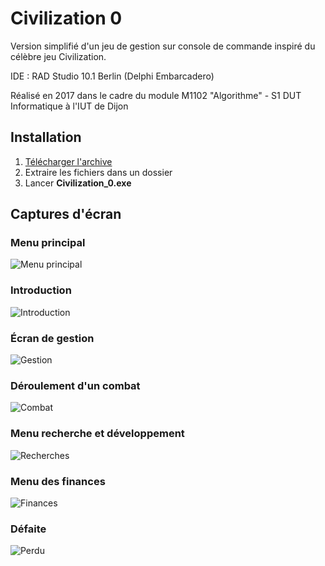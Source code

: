 # Civilization 0

Version simplifié d'un jeu de gestion sur console de commande inspiré du célèbre jeu Civilization.

IDE : RAD Studio 10.1 Berlin (Delphi Embarcadero)

Réalisé en 2017 dans le cadre du module M1102 "Algorithme" - S1 DUT Informatique à l'IUT de Dijon

## Installation

1. [Télécharger l'archive](http://skydefr.com/projets/civilization_0/Civilization_0.zip)
2. Extraire les fichiers dans un dossier
3. Lancer __Civilization_0.exe__

## Captures d'écran

### Menu principal
![Menu principal](https://raw.githubusercontent.com/julien-pintodafonseca/Civilization_0/master/screenshots/menu_principal.png)

### Introduction
![Introduction](https://raw.githubusercontent.com/julien-pintodafonseca/Civilization_0/master/screenshots/introduction.png)

### Écran de gestion
![Gestion](https://raw.githubusercontent.com/julien-pintodafonseca/Civilization_0/master/screenshots/gestion.png)

### Déroulement d'un combat
![Combat](https://raw.githubusercontent.com/julien-pintodafonseca/Civilization_0/master/screenshots/combat.png)

### Menu recherche et développement
![Recherches](https://raw.githubusercontent.com/julien-pintodafonseca/Civilization_0/master/screenshots/recherches.png)

### Menu des finances
![Finances](https://raw.githubusercontent.com/julien-pintodafonseca/Civilization_0/master/screenshots/finances.png)

### Défaite
![Perdu](https://raw.githubusercontent.com/julien-pintodafonseca/Civilization_0/master/screenshots/perdu.png)

